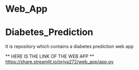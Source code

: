 # Web_App
# Diabetes_Prediction
It is repository which contains a diabetes prediction web app

** HERE IS THE LINK OF THE WEB APP **
https://share.streamlit.io/priya272/web_app/app.py

